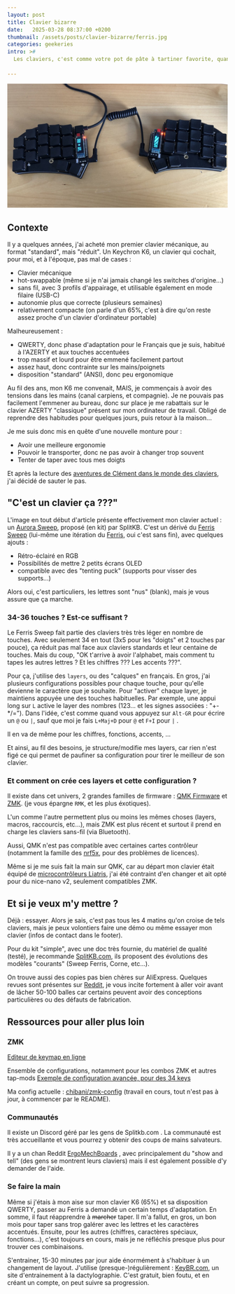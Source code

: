 ```yaml
---
layout: post
title: Clavier bizarre
date:   2025-03-28 08:37:00 +0200
thumbnail: /assets/posts/clavier-bizarre/ferris.jpg
categories: geekeries
intro: >#
  Les claviers, c'est comme votre pot de pâte à tartiner favorite, quand on tombe dedans, on n'est pas prêt(e)s d'en sortir...

---
```

![Photo clavier split type Ferris](/assets/posts/clavier-bizarre/ferris.jpg)


## Contexte
Il y a quelques années, j'ai acheté mon premier clavier mécanique, au format "standard", mais "réduit".
Un Keychron K6, un clavier qui cochait, pour moi, et à l'époque, pas mal de cases :

- Clavier mécanique
- hot-swappable (même si je n'ai jamais changé les switches d'origine...)
- sans fil, avec 3 profils d'appairage, et utilisable également en mode filaire (USB-C)
- autonomie plus que correcte (plusieurs semaines)
- relativement compacte (on parle d'un 65%, c'est à dire qu'on reste assez proche d'un clavier d'ordinateur portable)

Malheureusement :

- QWERTY, donc phase d'adaptation pour le Français que je suis, habitué à l'AZERTY et aux touches accentuées
- trop massif et lourd pour être emmené facilement partout
- assez haut, donc contrainte sur les mains/poignets
- disposition "standard" (ANSI), donc peu ergonomique

Au fil des ans, mon K6 me convenait, MAIS, je commençais à avoir des tensions dans les mains (canal carpiens, et compagnie).
Je ne pouvais pas facilement l'emmener au bureau, donc sur place je me rabattais sur le clavier AZERTY "classique" présent sur mon ordinateur de travail. Obligé de reprendre des habitudes pour quelques jours, puis retour à la maison...

Je me suis donc mis en quête d'une nouvelle monture pour :

- Avoir une meilleure ergonomie
- Pouvoir le transporter, donc ne pas avoir à changer trop souvent
- Tenter de taper avec tous mes doigts

Et après la lecture des [aventures de Clément dans le monde des claviers](https://blog.clement.delafargue.name/posts/2024-03-04-keyboardic-apocalypse.html), j'ai décidé de sauter le pas.

## "C'est un clavier ça ???"

L'image en tout début d'article présente effectivement mon clavier actuel : un [Aurora Sweep](https://splitkb.com/products/aurora-sweep), proposé (en kit) par SplitKB.
C'est un dérivé du [Ferris Sweep](https://github.com/davidphilipbarr/Sweep) (lui-même une itération du [Ferris](https://github.com/pierrechevalier83/ferris), oui c'est sans fin), avec quelques ajouts :

- Rétro-éclairé en RGB
- Possibilités de mettre 2 petits écrans OLED
- compatible avec des "tenting puck" (supports pour visser des supports...)

Alors oui, c'est particuliers, les lettres sont "nus" (blank), mais je vous assure que ça marche.

### 34-36 touches ? Est-ce suffisant ?

Le Ferris Sweep fait partie des claviers très très léger en nombre de touches. Avec seulement 34 en tout (3x5 pour les "doigts" et 2 touches par pouce), ça réduit pas mal face aux claviers standards et leur centaine de touches.
Mais du coup, "OK t'arrive à avoir l'alphabet, mais comment tu tapes les autres lettres ? Et les chiffres ??? Les accents ???".

Pour ça, j'utilise des `layers`, ou des "calques" en français.
En gros, j'ai plusieurs configurations possibles pour chaque touche, pour qu'elle devienne le caractère que je souhaite.
Pour "activer" chaque layer, je maintiens appuyée une des touches habituelles. Par exemple, une appui long sur `L` active le layer des nombres (123... et les signes associées : "+-*/=").
Dans l'idée, c'est comme quand vous appuyez sur `Alt-GR` pour écrire un `@` ou `|`, sauf que moi je fais `L+Maj+D` pour `@` et `F+I` pour `|` .

Il en va de même pour les chiffres, fonctions, accents, ...

Et ainsi, au fil des besoins, je structure/modifie mes layers, car rien n'est figé ce qui permet de paufiner sa configuration pour tirer le meilleur de son clavier.

### Et comment on crée ces layers et cette configuration ?

Il existe dans cet univers, 2 grandes familles de firmware : [QMK Firmware](https://qmk.fm/) et [ZMK](https://zmk.dev/). (je vous épargne `RMK`, et les plus éxotiques).

L'un comme l'autre permettent plus ou moins les mêmes choses (layers, macros, raccourcis, etc...), mais ZMK est plus récent et surtout il prend en charge les claviers sans-fil (via Bluetooth).

Aussi, QMK n'est pas compatible avec certaines cartes contrôleur (notamment la famille des [nrf5x](https://github.com/joric/nrfmicro/wiki/QMK), pour des problèmes de licences).

Même si je me suis fait la main sur QMK, car au départ mon clavier était équipé de [microcontrôleurs Liatris](https://splitkb.com/products/liatris), j'ai été contraint d'en changer et ait opté pour du nice-nano v2, seulement compatibles ZMK.

## Et si je veux m'y mettre ?

Déjà : essayer. Alors je sais, c'est pas tous les 4 matins qu'on croise de tels claviers, mais je peux volontiers faire une démo ou même essayer mon clavier (infos de contact dans le footer).

Pour du kit "simple", avec une doc très fournie, du matériel de qualité (testé), je recommande [SplitKB.com](https://splitkb.com/), ils proposent des évolutions des modèles "courants" (Sweep Ferris, Corne, etc...).

On trouve aussi des copies pas bien chères sur AliExpress. Quelques revues sont présentes sur [Reddit](https://www.reddit.com/r/ErgoMechKeyboards/search/?q=aliexpress), je vous incite fortement à aller voir avant de lâcher 50-100 balles car certains peuvent avoir des conceptions particulières ou des défauts de fabrication.

## Ressources pour aller plus loin

### ZMK

[Editeur de keymap en ligne](https://nickcoutsos.github.io/keymap-editor/)

Ensemble de configurations, notamment pour les combos ZMK et autres tap-mods
[Exemple de configuration avancée, pour des 34 keys](https://github.com/urob/zmk-config)

Ma config actuelle : [chibani/zmk-config](https://github.com/chibani/zmk-config) (travail en cours, tout n'est pas à jour, à commencer par le README).

### Communautés

Il existe un Discord géré par les gens de Splitkb.com . La communauté est très accueillante et vous pourrez y obtenir des coups de mains salvateurs.

Il y a un chan Reddit [ErgoMechBoards](https://www.reddit.com/r/ErgoMechKeyboards/) , avec principalement du "show and tell" (des gens se montrent leurs claviers) mais il est également possible d'y demander de l'aide.

### Se faire la main

Même si j'étais à mon aise sur mon clavier K6 (65%) et sa disposition QWERTY, passer au Ferris a demandé un certain temps d'adaptation. En somme, il faut réapprendre à ~~marcher~~ taper.
Il m'a fallut, en gros, un bon mois pour taper sans trop galérer avec les lettres et les caractères accentués.
Ensuite, pour les autres (chiffres, caractères spéciaux, fonctions...), c'est toujours en cours, mais je ne réfléchis presque plus pour trouver ces combinaisons.

S'entrainer, 15-30 minutes par jour aide énormément à s'habituer à un changement de layout.
J'utilise (presque-)régulièrement : [KeyBR.com](https://www.keybr.com/fr), un site d'entrainement à la dactylographie. C'est gratuit, bien foutu, et en créant un compte, on peut suivre sa progression.
